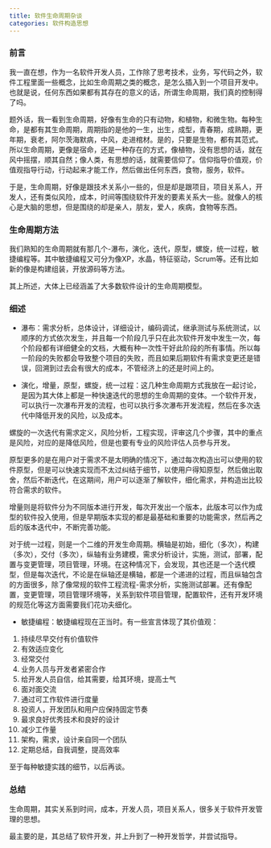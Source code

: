 ```yaml
---
title: 软件生命周期杂谈
categories: 软件构造思想
---
```


### 前言

我一直在想，作为一名软件开发人员，工作除了思考技术，业务，写代码之外，软件工程里面一些概念，比如生命周期之类的概念，是怎么插入到一个项目开发中。也就是说，任何东西如果都有其存在的意义的话，所谓生命周期，我们真的控制得了吗。

题外话，我一看到生命周期，好像有生命的只有动物，和植物，和微生物。每种生命，是都有其生命周期，周期指的是他的一生，出生，成型，青春期，成熟期，更年期，衰老，阿尔茨海默病，中风，走进棺材。是的，只要是生物，都有其范式。所以生命周期，更像是宿命，还是一种存在的方式，像植物，没有思想的话，就在风中摇摆，顺其自然；像人类，有思想的话，就需要信仰了。信仰指导价值观，价值观指导行动，行动起来才能工作，然后做出任何东西，食物，服务，软件。

于是，生命周期，好像是跟技术关系小一些的，但是却是跟项目，项目关系人，开发人，还有类似风险，成本，时间等围绕软件开发的要素关系大一些。就像人的核心是大脑的思想，但是围绕的却是亲人，朋友，爱人，疾病，食物等东西。

### 生命周期方法

我们熟知的生命周期就有那几个-瀑布，演化，迭代，原型，螺旋，统一过程，敏捷编程等。其中敏捷编程又可分为像XP，水晶，特征驱动，Scrum等。还有比如新的像是构建组装，开放源码等方法。

其上所述，大体上已经涵盖了大多数软件设计的生命周期模型。

### 细述

* 瀑布：需求分析，总体设计，详细设计，编码调试，继承测试与系统测试，以顺序的方式依次发生，并且每一个阶段几乎只在此次软件开发中发生一次，每个阶段都有详细健全的文档，大概有种一次性干好此阶段的所有事情。所以每一阶段的失败都会导致整个项目的失败，而且如果后期软件有需求变更还是错误，回溯到过去会有很大的成本，不管经济上的还是时间上的。

* 演化，增量，原型，螺旋，统一过程：这几种生命周期方式我放在一起讨论，是因为其大体上都是一种快速迭代的思想的生命周期的变体。一个软件开发，可以执行一次瀑布开发的流程，也可以执行多次瀑布开发流程，然后在多次迭代中降低开发的风险，以及成本。

螺旋的一次迭代有需求定义，风险分析，工程实现，评审这几个步骤，其中的重点是风险，对应的是降低风险，但是也要有专业的风险评估人员参与开发。

原型更多的是在用户对于需求不是太明确的情况下，通过每次构造出可以使用的软件原型，但是可以快速实现而不太过纠结于细节，以使用户得知原型，然后做出取舍，然后不断迭代，在这期间，用户可以逐渐了解软件，细化需求，并构造出比较符合需求的软件。

增量则是将软件分为不同版本进行开发，每次开发出一个版本，此版本可以作为成型的软件投入使用，但是早期版本实现的都是最基础和重要的功能需求，然后再之后的版本迭代中，不断完善功能。

对于统一过程，则是一个二维的开发生命周期。横轴是初始，细化（多次），构建（多次），交付（多次），纵轴有业务建模，需求分析设计，实施，测试，部署，配置与变更管理，项目管理，环境。在这种情况下，会发现，其也还是一个迭代模型，但是每次迭代，不论是在纵轴还是横轴，都是一个递进的过程，而且纵轴包含的方面很多，除了像常规的软件工程流程-需求分析，实施测试部署。还有像配置，变更管理，项目管理环境等，关系到软件项目管理，配置软件，还有开发环境的规范化等这方面需要我们花功夫细化。

* 敏捷编程：敏捷编程现在正当时。有一些宣言体现了其价值观：

1. 持续尽早交付有价值软件
2. 有效适应变化
3. 经常交付
4. 业务人员与开发者紧密合作
5. 给开发人员自信，给其需要，给其环境，提高士气
6. 面对面交流
7. 通过可工作软件进行度量
8. 投资人，开发团队和用户应保持固定节奏
9. 最求良好优秀技术和良好的设计
10. 减少工作量
11. 架构，需求，设计来自同一个团队
12. 定期总结，自我调整，提高效率

至于每种敏捷实践的细节，以后再谈。

### 总结

生命周期，其实关系到时间，成本，开发人员，项目关系人，很多关于软件开发管理的思想。

最主要的是，其总结了软件开发，并上升到了一种开发哲学，并尝试指导。